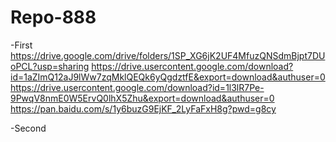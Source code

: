 # Repo-888
-First
https://drive.google.com/drive/folders/1SP_XG6jK2UF4MfuzQNSdmBjpt7DUoPCL?usp=sharing
https://drive.usercontent.google.com/download?id=1aZImQ12aJ9lWw7zqMklQEQk6yQgdztfE&export=download&authuser=0
https://drive.usercontent.google.com/download?id=1l3lR7Pe-9PwqV8nmE0W5ErvQ0lhX5Zhu&export=download&authuser=0
https://pan.baidu.com/s/1y6buzG9EjKF_2LyFaFxH8g?pwd=g8cy

-Second



